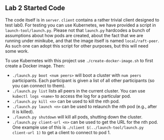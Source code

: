 Lab 2 Started Code
------------------

The code itself is in `server`. `client` contains a rather trivial client designed to test lab0. For testing you can use
Kubernetes, we have provided a script in `launch-tool/launch.py`. Please not that `launch.py` hardcodes a bunch of
assumptions about how pods are created, about the fact that we are running under minikube, and that the image itself is
named `local/raft-peer`. As such one can adopt this script for other purposes, but this will need some work.

To use Kubernetes with this project use `./create-docker-image.sh` to first create a Docker image. Then:

-   `./launch.py boot <num peers>` will boot a cluster with `num peers` participants. Each participant is given a list of
  all other participants (so you can connect to them).
-   `./launch.py list` lists all peers in the current cluster. You can use `kubectl logs <name>` to access the log for a
    particular pod.
-   `./launch.py kill <n>` can be used to kill the nth pod.
-   `./launch.py launch <n>` can be used to relaunch the nth pod (e.g., after it is killed).
-   `./launch.py shutdown` will kill all pods, shutting down the cluster.
-   `./launch.py client-url <n>` can be used to get the URL for the nth pod. One example use of this is `./client
    $(../launch-tool/launch.py client-url 1)` to get a client to connect to pod 1.


